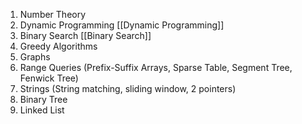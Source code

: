 1. Number Theory
2. Dynamic Programming [[Dynamic Programming]]
3. Binary Search [[Binary Search]]
4. Greedy Algorithms
5. Graphs
6. Range Queries (Prefix-Suffix Arrays, Sparse Table, Segment Tree, Fenwick Tree)
7. Strings (String matching, sliding window, 2 pointers)
8. Binary Tree
9. Linked List

